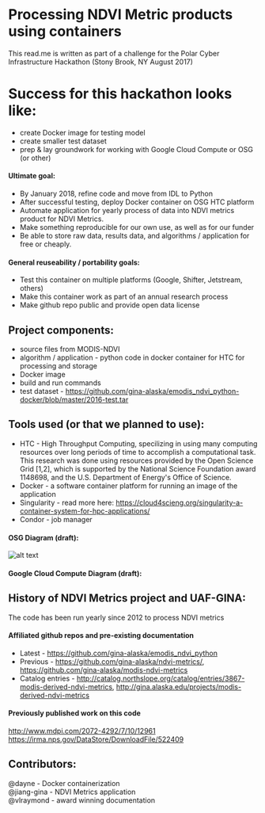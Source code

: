 # Processing NDVI Metric products using containers
This read.me is written as part of a challenge for the Polar Cyber Infrastructure Hackathon (Stony Brook, NY August 2017)




# Success for this hackathon looks like:
* create Docker image for testing model
* create smaller test dataset
* prep & lay groundwork for working with Google Cloud Compute or OSG (or other)  

#### Ultimate goal: 
* By January 2018, refine code and move from IDL to Python
* After successful testing, deploy Docker container on OSG HTC platform
* Automate application for yearly process of data into NDVI metrics product for NDVI Metrics. 
* Make something reproducible for our own use, as well as for our funder
* Be able to store raw data, results data, and algorithms / application for free or cheaply.

#### General reuseability / portability goals:
* Test this container on multiple platforms (Google, Shifter, Jetstream, others)
* Make this container work as part of an annual research process
* Make github repo public and provide open data license

## Project components:
* source files from MODIS-NDVI
* algorithm / application - python code in docker container for HTC for processing and storage
* Docker image
* build and run commands
* test dataset - https://github.com/gina-alaska/emodis_ndvi_python-docker/blob/master/2016-test.tar

## Tools used (or that we planned to use):
* HTC - High Throughput Computing, specilizing in using many computing resources over long periods of time to accomplish a computational task. This research was done using resources provided by the Open Science Grid [1,2], which is supported by the National Science Foundation award 1148698, and the U.S. Department of Energy's Office of Science.   
* Docker - a software container platform for running an image of the application
* Singularity - read more here: https://cloud4scieng.org/singularity-a-container-system-for-hpc-applications/  
* Condor - job manager

#### OSG Diagram (draft):
![alt text](https://github.com/gina-alaska/emodis_ndvi_python-docker/blob/master/NDVItoDocker.jpg)

#### Google Cloud Compute Diagram (draft):  


## History of NDVI Metrics project and UAF-GINA:
The code has been run yearly since 2012 to process NDVI metrics

#### Affiliated github repos and pre-existing documentation
* Latest - https://github.com/gina-alaska/emodis_ndvi_python  
* Previous - https://github.com/gina-alaska/ndvi-metrics/, https://github.com/gina-alaska/modis-ndvi-metrics  
* Catalog entries - http://catalog.northslope.org/catalog/entries/3867-modis-derived-ndvi-metrics, http://gina.alaska.edu/projects/modis-derived-ndvi-metrics  

#### Previously published work on this code
http://www.mdpi.com/2072-4292/7/10/12961  
https://irma.nps.gov/DataStore/DownloadFile/522409  

## Contributors:
@dayne - Docker containerization  
@jiang-gina - NDVI Metrics application  
@vlraymond - award winning documentation  

